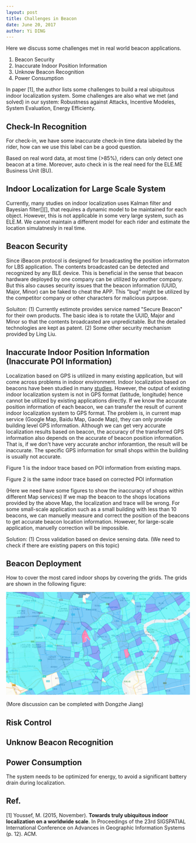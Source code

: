 ```yaml
--- 
layout: post
title: Challenges in Beacon
date: June 20, 2017
author: Yi DING
---
```


[comment]: # (This blog compose the CHALLENGES section of \(mutiple\) future paper)

Here we discuss some challenges met in real world beacon applications.

1. Beacon Security
2. Inaccurate Indoor Position Information
3. Unknow Beacon Recognition
4. Power Consumption

In paper [1], the author lists some challenges to build a real ubiquitous indoor localization system. Some challenges are also what we met (and solved) in our system: Robustness against Attacks, Incentive Modeles, System Evaluation, Energy Efficienty.


## Check-In Recognition
For check-in, we have some inaccurate check-in time data labeled by the rider, how can we use this label can be a good question.

Based on real word data, at most time (>85%), riders can only detect one beacon at a time. Moreover, auto check in is the real need for the ELE.ME Business Unit (BU).

## Indoor Localization for Large Scale System
Currently, many studies on indoor localization uses Kalman filter and Bayesian filter[][], that requires a dynamic model to be maintained for each object. However, this is not applicable in some very large system, such as ELE.M. We cannot maintain a different model for each rider and estimate the location simulatnesly in real time.

## Beacon Security
Since iBeacon protocol is designed for broadcasting the position informaton for LBS application. The contents broadcasted can be detected and recognized by any BLE device. This is beneficial in the sense that beacon hardware deployed by one company can be utilized by another company. But this also causes security issues that the beacon information (UUID, Major, Minor) can be faked to cheat the APP. This "bug" might be utilized by the competitor company or other characters for malicious purpose. 

Soluiton: 
(1) Currently estimote provides service named "Secure Beacon" for their own products. The basic idea is to rotate the UUID, Major and Minor so that the contents broadcasted are unpredictable. But the detailed technologies are kept as patent.
(2) Some other security mechanism provided by Ling Liu.

## Inaccurate Indoor Position Information (Inaccurate POI Information)
Localization based on GPS is utilized in many existing application, but will come across problems in indoor environment. Indoor localization based on beacons have been studied in many [studies](https://dymodi.github.io/Research/Beacon-Localization-Related-Works). However, the output of existing indoor localization system is not in GPS format (latitude, longitude) hence cannot be utilized by existing applications directly. If we know the accurate position information of each beacon, we can transfer the result of current indoor localization system to GPS format. The problem is, in current map service (Google Map, Baidu Map, Gaode Map), they can only provide building level GPS information. 
Although we can get very accurate localization results based on beacon, the accuracy of the transferred GPS information also depends on the accurate of beacon position information. That is, if we don't have very accurate anchor inforamtion, the result will be inaccurate.
The specific GPS information for small shops within the building is usually not accurate. 

Figure 1 is the indoor trace based on POI information from existing maps.

Figure 2 is the same indoor trace based on corrected POI information

(Here we need have some figures to show the inaccuracy of shops within different Map services)
If we map the beacon to the shops locations provided by the above Map, the localization and trace will be wrong. For some small-scale application such as a small building with less than 10 beacons, we can manuelly measure and correct the position of the beacons to get accurate beacon location information. However, for large-scale application, manuelly correction will be impossible.

Solution:
(1) Cross validation based on device sensing data. (We need to check if there are existing papers on this topic)

## Beacon Deployment
How to cover the most cared indoor shops by covering the grids. The grids are shown in the following figure:
<p align = "center">
<img src="figures/shop-grids.png"  alt="shop grids">
</p>
(More discussion can be completed with Dongzhe Jiang)

## Risk Control

## Unknow Beacon Recognition

## Power Consumption
The system needs to be optimized for energy, to avoid a significant battery drain during localization.

## Ref.
[1] Youssef, M. (2015, November). **Towards truly ubiquitous indoor localization on a worldwide scale**. In Proceedings of the 23rd SIGSPATIAL International Conference on Advances in Geographic Information Systems (p. 12). ACM.

